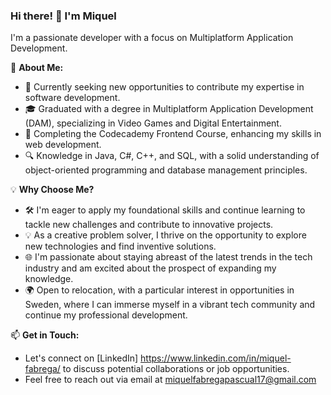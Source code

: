 ### Hi there! 👋 I'm Miquel

I'm a passionate  developer with a focus on Multiplatform Application Development.

🚀 **About Me:**
- 💼 Currently seeking new opportunities to contribute my expertise in software development.
- 🎓 Graduated with a degree in Multiplatform Application Development (DAM), specializing in Video Games and Digital Entertainment.
- 🌱 Completing the Codecademy Frontend Course, enhancing my skills in web development.
- 🔍 Knowledge in Java, C#, C++, and SQL, with a solid understanding of object-oriented programming and database management principles.

💡 **Why Choose Me?**
- 🛠️ I'm eager to apply my foundational skills and continue learning to tackle new challenges and contribute to innovative projects.
- 💡 As a creative problem solver, I thrive on the opportunity to explore new technologies and find inventive solutions.
- 🌐 I'm passionate about staying abreast of the latest trends in the tech industry and am excited about the prospect of expanding my knowledge.
- 🌍 Open to relocation, with a particular interest in opportunities in Sweden, where I can immerse myself in a vibrant tech community and continue my professional development.

📫 **Get in Touch:**
- Let's connect on [LinkedIn] https://www.linkedin.com/in/miquel-fabrega/ to discuss potential collaborations or job opportunities.
- Feel free to reach out via email at miquelfabregapascual17@gmail.com

